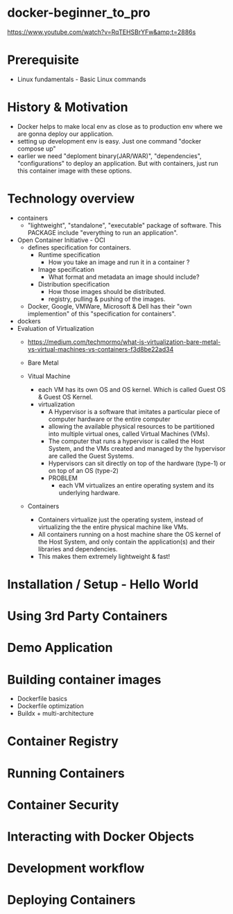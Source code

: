 # docker-beginner_to_pro
https://www.youtube.com/watch?v=RqTEHSBrYFw&amp;t=2886s

# Prerequisite
- Linux fundamentals - Basic Linux commands

# History & Motivation
- Docker helps to make local env as close as to production env where we are gonna deploy our application.
- setting up development env is easy. Just one command "docker compose up"
- earlier we need "deploment binary(JAR/WAR)", "dependencies", "configurations" to deploy an application. But with containers, just run this container image with these options.
# Technology overview
- containers
  - "lightweight", "standalone", "executable" package of software. This PACKAGE include "everything to run an application".
- Open Container Initiative - OCI
  - defines specification for containers.
    - Runtime specification
      - How you take an image and run it in a container ? 
    - Image specification
      - What format and metadata an image should include?
    - Distribution specification
      - How those images should be distributed.
      - registry, pulling & pushing of the images.
  - Docker, Google, VMWare, Microsoft & Dell has their "own implemention" of this "specification for containers".
- dockers
- Evaluation of Virtualization
  - https://medium.com/techmormo/what-is-virtualization-bare-metal-vs-virtual-machines-vs-containers-f3d8be22ad34
  
  - Bare Metal
  - Vitual Machine
    - each VM has its own OS and OS kernel. Which is called Guest OS & Guest OS Kernel.
    - virtualization
      - A Hypervisor is a software that imitates a particular piece of computer hardware or the entire computer
      - allowing the available physical resources to be partitioned into multiple virtual ones, called Virtual Machines (VMs).
      - The computer that runs a hypervisor is called the Host System, and the VMs created and managed by the hypervisor are called the Guest Systems.
      - Hypervisors can sit directly on top of the hardware (type-1) or on top of an OS (type-2)
      - PROBLEM
          - each VM virtualizes an entire operating system and its underlying hardware.
  - Containers
    - Containers virtualize just the operating system, instead of virtualizing the the entire physical machine like VMs.
    - All containers running on a host machine share the OS kernel of the Host System, and only contain the application(s) and their libraries and dependencies.
    - This makes them extremely lightweight & fast!
# Installation / Setup -  Hello World

# Using 3rd Party Containers

# Demo Application

# Building container images
- Dockerfile basics
- Dockerfile optimization
- Buildx + multi-architecture

# Container Registry

# Running Containers

# Container Security

# Interacting with Docker Objects

# Development workflow

# Deploying Containers 
